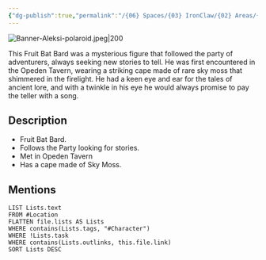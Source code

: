 ```yaml
---
{"dg-publish":true,"permalink":"/{06} Spaces/{03} IronClaw/{02} Areas/{01} Characters/{02} NPC/Aleksi/","title":"Aleksi"}
---
```



![Banner-Aleksi-polaroid.jpeg|200](/img/user/%7B06%7D%20Spaces/%7B03%7D%20IronClaw/%7B04%7D%20Support%20Notes/%7B99%7D%20Media/%7B02%7D%20Polaroid/Banner-Aleksi-polaroid.jpeg)

This Fruit Bat Bard was a mysterious figure that followed the party of adventurers, always seeking new stories to tell. He was first encountered in the Opeden Tavern, wearing a striking cape made of rare sky moss that shimmered in the firelight. He had a keen eye and ear for the tales of ancient lore, and with a twinkle in his eye he would always promise to pay the teller with a song.

## Description

- Fruit Bat Bard.
- Follows the Party looking for stories.
- Met in Opeden Tavern
- Has a cape made of Sky Moss.

## Mentions

```dataview
LIST Lists.text
FROM #Location
FLATTEN file.lists AS Lists
WHERE contains(Lists.tags, "#Character")
WHERE !Lists.task
WHERE contains(Lists.outlinks, this.file.link)
SORT Lists DESC
```

